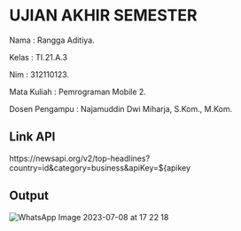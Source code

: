# UJIAN AKHIR SEMESTER

Nama : Rangga Aditiya.

Kelas           : TI.21.A.3

Nim             : 312110123.

Mata Kuliah     : Pemrograman Mobile 2.

Dosen Pengampu  : Najamuddin Dwi Miharja, S.Kom., M.Kom.




## Link API 

<p>https://newsapi.org/v2/top-headlines?country=id&category=business&apiKey=${apikey

## Output 

![WhatsApp Image 2023-07-08 at 17 22 18](https://github.com/Ranggaaditiya/UAS_MOBILE_APIBERITAINDONESIA/assets/127511355/0d745470-8686-4363-a4c3-b142ba6c8f8f)



